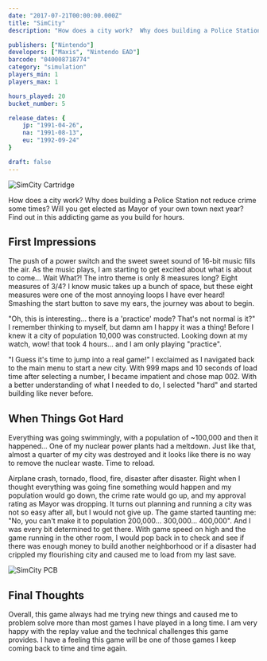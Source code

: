 ```yaml
---
date: "2017-07-21T00:00:00.000Z"
title: "SimCity"
description: "How does a city work?  Why does building a Police Station not reduce crime some times?  Will you get elected as Mayor of your own town next year?  Find out in this addicting game as you build for hours."

publishers: ["Nintendo"]
developers: ["Maxis", "Nintendo EAD"]
barcode: "040008718774"
category: "simulation"
players_min: 1
players_max: 1

hours_played: 20
bucket_number: 5

release_dates: {
	jp: "1991-04-26",
	na: "1991-08-13",
	eu: "1992-09-24"
}

draft: false
---
```


![SimCity Cartridge](./cart-front.png)

How does a city work? Why does building a Police Station not reduce crime some times? Will you get elected as Mayor of your own town next year? Find out in this addicting game as you build for hours.

## First Impressions

The push of a power switch and the sweet sweet sound of 16-bit music fills the air. As the music plays, I am starting to get excited about what is about to come... Wait What?! The intro theme is only 8 measures long? Eight measures of 3/4? I know music takes up a bunch of space, but these eight measures were one of the most annoying loops I have ever heard! Smashing the start button to save my ears, the journey was about to begin.

"Oh, this is interesting... there is a 'practice' mode? That's not normal is it?" I remember thinking to myself, but damn am I happy it was a thing! Before I knew it a city of population 10,000 was constructed. Looking down at my watch, wow! that took 4 hours... and I am only playing "practice".

"I Guess it's time to jump into a real game!" I exclaimed as I navigated back to the main menu to start a new city. With 999 maps and 10 seconds of load time after selecting a number, I became impatient and chose map 002. With a better understanding of what I needed to do, I selected "hard" and started building like never before.

## When Things Got Hard

Everything was going swimmingly, with a population of ~100,000 and then it happened... One of my nuclear power plants had a meltdown. Just like that, almost a quarter of my city was destroyed and it looks like there is no way to remove the nuclear waste. Time to reload.

Airplane crash, tornado, flood, fire, disaster after disaster. Right when I thought everything was going fine something would happen and my population would go down, the crime rate would go up, and my approval rating as Mayor was dropping. It turns out planning and running a city was not so easy after all, but I would not give up. The game started taunting me: "No, you can't make it to population 200,000... 300,000... 400,000". And I was every bit determined to get there. With game speed on high and the game running in the other room, I would pop back in to check and see if there was enough money to build another neighborhood or if a disaster had crippled my flourishing city and caused me to load from my last save.

![SimCity PCB](./pcb-front.png)

## Final Thoughts

Overall, this game always had me trying new things and caused me to problem solve more than most games I have played in a long time. I am very happy with the replay value and the technical challenges this game provides. I have a feeling this game will be one of those games I keep coming back to time and time again.
